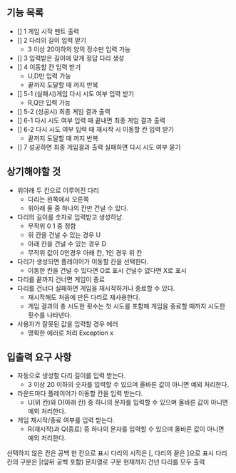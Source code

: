 ## 기능 목록

- [] 1 게임 시작 멘트 출력
- [] 2 다리의 길이 입력 받기
  - 3 이상 20이하의 양의 정수만 입력 가능
- [] 3 입력받은 길이에 맞게 정답 다리 생성
- [] 4 이동할 칸 입력 받기
  - U,D만 입력 가능 
  - 끝까지 도달할 때 까지 반복
- [] 5-1 (실패시)게임 다시 시도 여부 입력 받기
  - R,Q만 입력 가능
- [] 5-2 (성공시) 최종 게임 결과 출력
- [] 6-1 다시 시도 여부 입력 때 끝내면 최종 게임 결과 출력
- [] 6-2 다시 시도 여부 입력 때 재시작 시 이동할 칸 입력 받기
  - 끝까지 도달할 때 까지 반복
- [] 7 성공하면 최종 게임결과 출력 실패하면  다시 시도 여부 묻기 



## 상기해야할 것

- 위아래 두 칸으로 이루어진 다리
    - 다리는 왼쪽에서 오른쪽
    - 위아래 둘 중 하나의 칸만 건널 수 있다.
- 다리의 길이를 숫자로 입력받고 생성하낟.  
  - 무작위 0 1 중 정함
  - 위 칸을 건널 수 있는 경우 U
  - 아래 칸을 건널 수 있는 경우 D
  - 무작위 값이 0인경우 아래 칸, 1인 경우 위 칸
- 다리가 생성되면 플레이어가 이동할 칸을 선택한다.
  - 이동한 칸을 건널 수 있다면 O로 표시 건널수 없다면 X로 표시  
- 다리를 끝까지 건너면 게임이 종료
- 다리를 건너다 실패하면 게임을 재시작하거나 종료할 수 있다.
  - 재시작해도 처음에 만든 다리로 재사용한다.
  - 게임 결과의 총 시도한 횟수는 첫 시도를 포함해 게임을 종료할 때까지 시도한 횟수를 나타낸다.
- 사용자가 잘못된 값을 입력할 경우 에러 
  - 명확한 에러로 처리 Exception x

## 입출력 요구 사항

- 자동으로 생성할 다리 길이를 입력 받는다. 
  - 3 이상 20 이하의 숫자를 입력할 수 있으며 올바른 값이 아니면 예외 처리한다.
- 라운드마다 플레이어가 이동할 칸을 입력 받는다. 
  - U(위 칸)와 D(아래 칸) 중 하나의 문자를 입력할 수 있으며 올바른 값이 아니면 예외 처리한다.
- 게임 재시작/종료 여부를 입력 받는다. 
  - R(재시작)과 Q(종료) 중 하나의 문자를 입력할 수 있으며 올바른 값이 아니면 예외 처리한다.

선택하지 않은 칸은 공백 한 칸으로 표시
다리의 시작은 [, 다리의 끝은 ]으로 표시
다리 칸의 구분은 |(앞뒤 공백 포함) 문자열로 구분
현재까지 건넌 다리를 모두 출력
